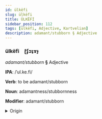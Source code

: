```yaml
---
id: ülkëfi
slug: ülkëfi
title: ÜLKËFİ
sidebar_position: 112
tags: [ülkëfi, Adjective, Kartvelian]
description: adamant/stubborn § Adjective
---
```


### ülkëfi&emsp;<span kind="abugida">ɽ͊ʄɔʇɤɟ</span>

*adamant/stubborn* **§** Adjective

**IPA**: /ˈul.ke.fi/

**Verb**: to be adamant/stubborn

**Noun**: adamantness/stubbornness

**Modifier**: adamant/stubborn

<details>
    <summary>Origin</summary>
    Georgian ურყევი urq̇evi /urqʼevi/<br/>
    <em>Kartvelian Language Family</em>
</details>